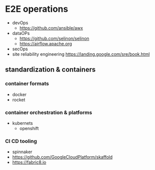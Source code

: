 # E2E operations
- devOps
  - https://github.com/ansible/awx
- dataOPs
  - https://github.com/selinon/selinon
  - https://airflow.apache.org
- secOps
- site reliability engineering https://landing.google.com/sre/book.html

## standardization & containers

### container formats
- docker
- rocket

### container orchestration & platforms
- kubernets
  - openshift
  
  
### CI CD tooling
- spinnaker
- https://github.com/GoogleCloudPlatform/skaffold
- https://fabric8.io
